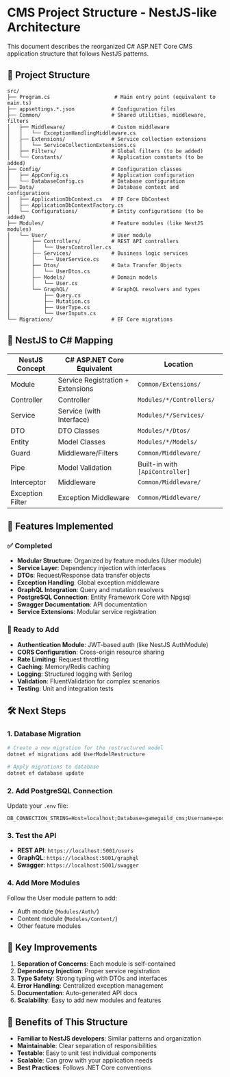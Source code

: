 # CMS Project Structure - NestJS-like Architecture

This document describes the reorganized C# ASP.NET Core CMS application structure that follows NestJS patterns.

## 📁 Project Structure

```
src/
├── Program.cs                     # Main entry point (equivalent to main.ts)
├── appsettings.*.json            # Configuration files
├── Common/                       # Shared utilities, middleware, filters
│   ├── Middleware/               # Custom middleware
│   │   └── ExceptionHandlingMiddleware.cs
│   ├── Extensions/               # Service collection extensions
│   │   └── ServiceCollectionExtensions.cs
│   ├── Filters/                  # Global filters (to be added)
│   └── Constants/                # Application constants (to be added)
├── Config/                       # Configuration classes
│   ├── AppConfig.cs              # Application configuration
│   └── DatabaseConfig.cs         # Database configuration
├── Data/                         # Database context and configurations
│   ├── ApplicationDbContext.cs   # EF Core DbContext
│   ├── ApplicationDbContextFactory.cs
│   └── Configurations/           # Entity configurations (to be added)
├── Modules/                      # Feature modules (like NestJS modules)
│   └── User/                     # User module
│       ├── Controllers/          # REST API controllers
│       │   └── UsersController.cs
│       ├── Services/             # Business logic services
│       │   └── UserService.cs
│       ├── Dtos/                 # Data Transfer Objects
│       │   └── UserDtos.cs
│       ├── Models/               # Domain models
│       │   └── User.cs
│       └── GraphQL/              # GraphQL resolvers and types
│           ├── Query.cs
│           ├── Mutation.cs
│           ├── UserType.cs
│           └── UserInputs.cs
└── Migrations/                   # EF Core migrations
```

## 🔄 NestJS to C# Mapping

| NestJS Concept   | C# ASP.NET Core Equivalent        | Location                        |
|------------------|-----------------------------------|---------------------------------|
| Module           | Service Registration + Extensions | `Common/Extensions/`            |
| Controller       | Controller                        | `Modules/*/Controllers/`        |
| Service          | Service (with Interface)          | `Modules/*/Services/`           |
| DTO              | DTO Classes                       | `Modules/*/Dtos/`               |
| Entity           | Model Classes                     | `Modules/*/Models/`             |
| Guard            | Middleware/Filters                | `Common/Middleware/`            |
| Pipe             | Model Validation                  | Built-in with `[ApiController]` |
| Interceptor      | Middleware                        | `Common/Middleware/`            |
| Exception Filter | Exception Middleware              | `Common/Middleware/`            |

## 🚀 Features Implemented

### ✅ Completed

- **Modular Structure**: Organized by feature modules (User module)
- **Service Layer**: Dependency injection with interfaces
- **DTOs**: Request/Response data transfer objects
- **Exception Handling**: Global exception middleware
- **GraphQL Integration**: Query and mutation resolvers
- **PostgreSQL Connection**: Entity Framework Core with Npgsql
- **Swagger Documentation**: API documentation
- **Service Extensions**: Modular service registration

### 🔄 Ready to Add

- **Authentication Module**: JWT-based auth (like NestJS AuthModule)
- **CORS Configuration**: Cross-origin resource sharing
- **Rate Limiting**: Request throttling
- **Caching**: Memory/Redis caching
- **Logging**: Structured logging with Serilog
- **Validation**: FluentValidation for complex scenarios
- **Testing**: Unit and integration tests

## 🛠️ Next Steps

### 1. Database Migration

```bash
# Create a new migration for the restructured model
dotnet ef migrations add UserModelRestructure

# Apply migrations to database
dotnet ef database update
```

### 2. Add PostgreSQL Connection

Update your `.env` file:

```
DB_CONNECTION_STRING=Host=localhost;Database=gameguild_cms;Username=postgres;Password=your_password
```

### 3. Test the API

- **REST API**: `https://localhost:5001/users`
- **GraphQL**: `https://localhost:5001/graphql`
- **Swagger**: `https://localhost:5001/swagger`

### 4. Add More Modules

Follow the User module pattern to add:

- Auth module (`Modules/Auth/`)
- Content module (`Modules/Content/`)
- Other feature modules

## 📝 Key Improvements

1. **Separation of Concerns**: Each module is self-contained
2. **Dependency Injection**: Proper service registration
3. **Type Safety**: Strong typing with DTOs and interfaces
4. **Error Handling**: Centralized exception management
5. **Documentation**: Auto-generated API docs
6. **Scalability**: Easy to add new modules and features

## 🎯 Benefits of This Structure

- **Familiar to NestJS developers**: Similar patterns and organization
- **Maintainable**: Clear separation of responsibilities
- **Testable**: Easy to unit test individual components
- **Scalable**: Can grow with your application needs
- **Best Practices**: Follows .NET Core conventions
